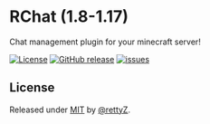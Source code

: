 # RChat (1.8-1.17) 
Chat management plugin for your minecraft server!

[![License](https://img.shields.io/badge/license-MIT-yellow?style=flat-square)](https://github.com/rettyZ/RChat/issues)
 [![GitHub release](https://img.shields.io/github/release/rettyZ/RChat?include_prereleases=&sort=semver&style=flat-square)](https://github.com/rettyZ/RChat/releases/)
 [![issues](https://img.shields.io/github/issues/rettyZ/RChat?style=flat-square)](https://github.com/rettyZ/RChat/issues)

## License

Released under [MIT](/LICENSE) by [@rettyZ](https://github.com/rettyZ).
